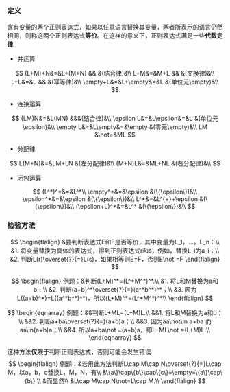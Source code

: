 ### 定义

含有变量的两个正则表达式，如果以任意语言替换其变量，两者所表示的语言仍然相同，则称这两个正则表达式**等价**。在这样的意义下，正则表达式满足一些**代数定律**

- 并运算

$$
(L+M)+N&=&L+(M+N) && &(结合律)&\\
L+M&=&M+L && &(交换律)&\\
L+L&=&L && &(幂等律)&\\
\empty+L&=&L+\empty&=&L &(单位元\empty)&\\
$$



- 连接运算

$$
(LM)N&=&L(MN) &&&(结合律)&\\
\epsilon L&=&L\epsilon&=&L &(单位元\epsilon)&\\
\empty L&=&L\empty&=&\empty &(零元\empty)&\\
LM &\not=&ML
$$

- 分配律

$$
L(M+N)&=&LM+LN &(左分配律)&\\
(M+N)L&=&ML+NL &(右分配律)&\\
$$

- 闭包运算

$$
(L^*)^*&=&L^*\\
\empty^*&=&\epsilon &(\{\epsilon\})&\\
\epsilon^*&=&\epsilon &(\{\epsilon\})&\\
L^*&=&L^{+}+\epsilon &(\{\epsilon\})&\\
(\epsilon+L)^*&=&L^* &(\{\epsilon\})&\\
$$

### 检验方法

$$
\begin{flalign}
&要判断表达式E和F是否等价，其中变量为L_1，…，L_n：\\
&1. 将变量替换为具体的表达式，得到正则表达式r和s，例如，替换L_i为a_i；\\
&2. 判断L(r)\overset{?}{=}L(s)，如果相等则E=F，否则E\not =F
\end{flalign}
$$

$$
\begin{flalign}
例题：&判断(L+M)^*=(L^*M^*)^*.\\
&1. 将L和M替换为a和b；\\
&2. 判断(a+b)^*\overset{?}{=}(a^*b^*)^*；\\
&3. 因为L((a+b)^*)=L((a^*b^*)^*)，所以(L+M)^*=(L^*M^*)^*\\
\end{flalign}
$$

$$
\begin{eqnarray}
例题：&&判断L+ML=(L+M)L.\\
&&1. 将L和M替换为a和b；\\
&&2. 判断a+ba\overset{?}{=}(a+b)a；\\
&&3. 因为aa\not\in a+ba 而aa\in(a+b)a；\\
&&4. 所以a+ba\not =(a+b)a，即L+ML\not =(L+M)L.\\
\end{eqnarray}
$$

这种方法**仅限于**判断正则表达式，否则可能会发生错误.
$$
\begin{flalign}
例题：&若用此方法判断L\cap M\cap N\overset{?}{=}L\cap M，以a，b，c替换L，M，N，有\\
&\{a\}\cap\{b\}\cap\{c\}=\empty=\{a\}\cap\{b\},\\
&而显然\\
&L\cap M\cap N\not=L\cap M.\\
\end{flalign}
$$
